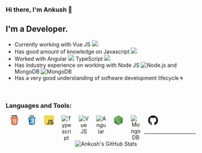 ### Hi there, I'm Ankush 👋


## I'm a Developer.

- Currently working with Vue JS <img width="12px" src="https://seeklogo.com/images/V/vuejs-logo-17D586B587-seeklogo.com.png">
- Has good amount of knowledge on Javascript <img width="12px" src="https://cdn.worldvectorlogo.com/logos/javascript.svg"> 
- Worked with Angular <img width="12px" src="https://cdn.worldvectorlogo.com/logos/angular-icon-1.svg"> TypeScript <img width="12px" src="https://cdn.worldvectorlogo.com/logos/typescript.svg">
- Has industry experience on working with Node JS <img alt="Node.js" width="12px" src="https://nodejs.org/static/images/logo-hexagon-card.png" /> and MongoDB <img alt="MongoDB" width="12px" src="https://www.pngitem.com/pimgs/m/385-3850359_icon-mongodb-logo-hd-png-download.png" />
- Has a very good understanding of software development lifecycle 🌀

<br />

### Languages and Tools:

<img align="left" alt="HTML5" width="26px" style="margin-left:10px;margin-right:10px;text-align:center" src="https://raw.githubusercontent.com/github/explore/80688e429a7d4ef2fca1e82350fe8e3517d3494d/topics/html/html.png" />
<img align="left" alt="CSS3" width="26px" style="margin-left:10px;margin-right:10px;text-align:center" src="https://raw.githubusercontent.com/github/explore/80688e429a7d4ef2fca1e82350fe8e3517d3494d/topics/css/css.png" />
<img align="left" alt="JavaScript" width="26px" style="margin-left:10px;margin-right:10px;text-align:center" src="https://raw.githubusercontent.com/github/explore/80688e429a7d4ef2fca1e82350fe8e3517d3494d/topics/javascript/javascript.png" />
<img align="left" alt="Typescript" style="margin-left:10px;margin-right:10px;text-align:center" src="https://cdn.worldvectorlogo.com/logos/typescript.svg" width="26px">
<img align="left" alt="Vue JS" style="margin-left:10px;margin-right:10px;text-align:center" src="https://seeklogo.com/images/V/vuejs-logo-17D586B587-seeklogo.com.png" width="26px">
<img align="left" alt="Angular" style="margin-left:10px;margin-right:10px;text-align:center" src="https://cdn.worldvectorlogo.com/logos/angular-icon-1.svg" width="26px">
<img align="left" alt="Node.js" width="26px" style="margin-left:10px;margin-right:10px;text-align:center" src="https://raw.githubusercontent.com/github/explore/80688e429a7d4ef2fca1e82350fe8e3517d3494d/topics/nodejs/nodejs.png" />
<img align="left" alt="MongoDB" width="26px" style="margin-left:10px;margin-right:10px;text-align:center" src="https://www.pngitem.com/pimgs/m/385-3850359_icon-mongodb-logo-hd-png-download.png" />
<img align="left" alt="GitHub" width="26px" style="margin-left:10px;margin-right:10px;text-align:center" src="https://raw.githubusercontent.com/github/explore/78df643247d429f6cc873026c0622819ad797942/topics/github/github.png" />

<br />
<br />

---

<img align="left" alt="Ankush's GitHub Stats" src="https://github-readme-stats.vercel.app/api?username=ankushsgit&show_icons=true&hide=stars&count_private=true&theme=vue-dark" />

